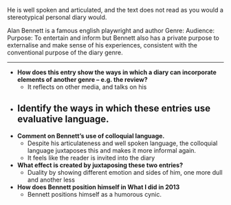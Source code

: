 He is well spoken and articulated, and the text does not read as you would a stereotypical personal diary would.

Alan Bennett is a famous english playwright and author
Genre:
Audience:
Purpose: To entertain and inform but Bennett also has a private purpose to externalise and make sense of his experiences, consistent with the conventional purpose of the diary genre.


-----
- **How does this entry show the ways in which a diary can incorporate elements of another genre – e.g. the review?​**
	- It reflects on other media, and talks on his
- **Identify the ways in which these entries use evaluative language.​**
	- 
- **Comment on Bennett’s use of colloquial language.​**
	- Despite his articulateness and well spoken language, the colloquial language juxtaposes this and makes it more informal again.
	- It feels like the reader is invited into the diary 
- **What effect is created by juxtaposing these two entries?​**
	- Duality by showing different emotion and sides of him, one more dull and another less
- **How does Bennett position himself in What I did in 2013**
	- Bennett positions himself as a humorous cynic. 